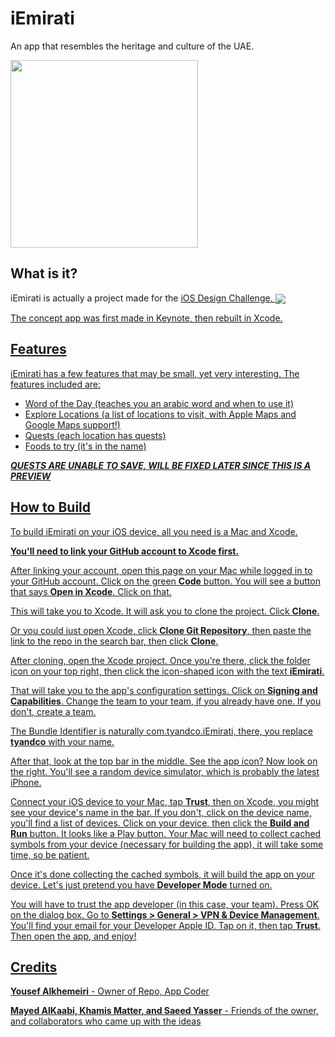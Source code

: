 # iEmirati
An app that resembles the heritage and culture of the UAE.

<img src = "https://github.com/user-attachments/assets/bad2f6c5-c4cf-4d9c-bd83-b0815325c94c" width = 300 align = "center">


## What is it?
iEmirati is actually a project made for the <a href="https://iosdesign.ae/">iOS Design Challenge.
<img src="https://framerusercontent.com/images/f8CxEVevDLwXgXtOhOIr47dsg6E.png" align="center">

The concept app was first made in Keynote, then rebuilt in Xcode.

## Features
iEmirati has a few features that may be small, yet very interesting.
The features included are:
- Word of the Day (teaches you an arabic word and when to use it)
- Explore Locations (a list of locations to visit, with Apple Maps and Google Maps support!)
- Quests (each location has quests)
- Foods to try (it's in the name)

***QUESTS ARE UNABLE TO SAVE, WILL BE FIXED LATER SINCE THIS IS A PREVIEW***

## How to Build
To build iEmirati on your iOS device, all you need is a Mac and Xcode.

**You'll need to link your GitHub account to Xcode first.**

After linking your account, open this page on your Mac while logged in to your GitHub account. Click on the green **Code** button. You will see a button that says **Open in Xcode**. Click on that.

This will take you to Xcode. It will ask you to clone the project. Click **Clone**.

Or you could just open Xcode, click **Clone Git Repository**, then paste the link to the repo in the search bar, then click **Clone**.

After cloning, open the Xcode project. Once you're there, click the folder icon on your top right, then click the icon-shaped icon with the text **iEmirati**.

That will take you to the app's configuration settings. Click on **Signing and Capabilities**. Change the team to your team, if you already have one. If you don't, create a team.

The Bundle Identifier is naturally com.tyandco.iEmirati, there, you replace **tyandco** with your name.

After that, look at the top bar in the middle. See the app icon? Now look on the right. You'll see a random device simulator, which is probably the latest iPhone.

Connect your iOS device to your Mac, tap **Trust**, then on Xcode, you might see your device's name in the bar. If you don't, click on the device name, you'll find a list of devices. Click on your device, then click the **Build and Run** button. It looks like a Play button.
Your Mac will need to collect cached symbols from your device (necessary for building the app), it will take some time, so be patient.

Once it's done collecting the cached symbols, it will build the app on your device. Let's just pretend you have **Developer Mode** turned on. 

You will have to trust the app developer (in this case, your team). Press OK on the dialog box. Go to **Settings > General > VPN & Device Management**. You'll find your email for your Developer Apple ID. Tap on it, then tap **Trust**. Then open the app, and enjoy!

## Credits
**Yousef Alkhemeiri** - Owner of Repo, App Coder

**Mayed AlKaabi, Khamis Matter, and Saeed Yasser** - Friends of the owner, and collaborators who came up with the ideas



